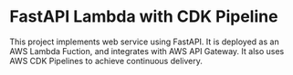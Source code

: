 # FastAPI Lambda with CDK Pipeline

This project implements web service using FastAPI. It is deployed as an AWS Lambda Fuction, and integrates with AWS API Gateway. It also uses AWS CDK Pipelines to achieve continuous delivery.
